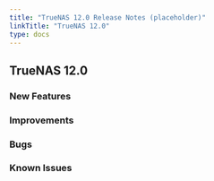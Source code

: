 ```yaml
---
title: "TrueNAS 12.0 Release Notes (placeholder)"
linkTitle: "TrueNAS 12.0"
type: docs
---
```


## TrueNAS 12.0

### New Features

### Improvements

### Bugs

### Known Issues